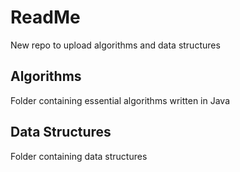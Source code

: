 # ReadMe

New repo to upload algorithms and data structures 

## Algorithms

Folder containing essential algorithms written in Java

## Data Structures

Folder containing data structures